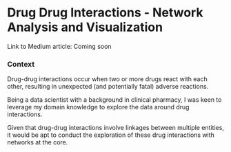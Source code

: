 # Drug Drug Interactions - Network Analysis and Visualization

Link to Medium article: Coming soon

### Context
Drug-drug interactions occur when two or more drugs react with each other, resulting in unexpected (and potentially fatal) adverse reactions.  
 
Being a data scientist with a background in clinical pharmacy, I was keen to leverage my domain knowledge to explore the data around drug interactions.  

Given that drug-drug interactions involve linkages between multiple entities, it would be apt to conduct the exploration of these drug interactions with networks at the core.

